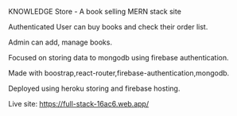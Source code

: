 KNOWLEDGE Store - A book selling MERN stack site

Authenticated User can buy books and check their order list.

Admin can add, manage books.

Focused on storing data to mongodb using firebase authentication.

Made with boostrap,react-router,firebase-authentication,mongodb.

Deployed using heroku storing and firebase hosting.

Live site: https://full-stack-16ac6.web.app/
